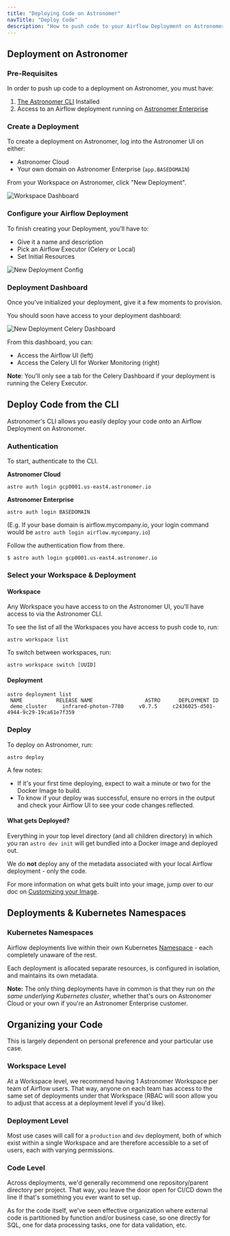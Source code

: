```yaml
---
title: "Deploying Code on Astronomer"
navTitle: "Deploy Code"
description: "How to push code to your Airflow Deployment on Astronomer via the Astronomer CLI."
---
```


## Deployment on Astronomer

### Pre-Requisites

In order to push up code to a deployment on Astronomer, you must have:

1. [The Astronomer CLI](/docs/enterprise/v0.12/develop/cli-quickstart/) Installed
2. Access to an Airflow deployment running on [Astronomer Enterprise](/docs/ee-overview/)

### Create a Deployment

To create a deployment on Astronomer, log into the Astronomer UI on either:
- Astronomer Cloud
- Your own domain on Astronomer Enterprise (`app.BASEDOMAIN`)

From your Workspace on Astronomer, click "New Deployment".

![Workspace Dashboard](https://assets2.astronomer.io/main/docs/astronomer-ui/workspace_dashboard.png)

### Configure your Airflow Deployment

To finish creating your Deployment, you'll have to:

- Give it a name and description
- Pick an Airflow Executor (Celery or Local)
- Set Initial Resources

![New Deployment Config](https://assets2.astronomer.io/main/docs/deploying-code/V0.15-new_deployment-config.png)

### Deployment Dashboard

Once you've initialized your deployment, give it a few moments to provision.

You should soon have access to your deployment dashboard:

![New Deployment Celery Dashboard](https://assets2.astronomer.io/main/docs/deploying-code/new_deployment_celery_dashboard.png)

From this dashboard, you can:

- Access the Airflow UI (left)
- Access the Celery UI for Worker Monitoring (right)

**Note**: You'll only see a tab for the Celery Dashboard if your deployment is running the Celery Executor.

## Deploy Code from the CLI

Astronomer's CLI allows you easily deploy your code onto an Airflow Deployment on Astronomer.

### Authentication

To start, authenticate to the CLI.

**Astronomer Cloud**

```
astro auth login gcp0001.us-east4.astronomer.io
```

**Astronomer Enterprise**

```
astro auth login BASEDOMAIN
```

(E.g. If your base domain is airflow.mycompany.io, your login command would be `astro auth login airflow.mycompany.io`)

Follow the authentication flow from there.

```
$ astro auth login gcp0001.us-east4.astronomer.io
```

### Select your Workspace & Deployment

#### Workspace

Any Workspace you have access to on the Astronomer UI, you'll have access to via the Astronomer CLI.

To see the list of all the Workspaces you have access to push code to, run:

```
astro workspace list
```

To switch between workspaces, run:

```
astro workspace switch [UUID]
```

#### Deployment

```
astro deployment list
 NAME           RELEASE NAME                 ASTRO      DEPLOYMENT ID
 demo_cluster     infrared-photon-7780     v0.7.5     c2436025-d501-4944-9c29-19ca61e7f359
```

### Deploy

To deploy on Astronomer, run:

```
astro deploy
```

A few notes:
- If it's your first time deploying, expect to wait a minute or two for the Docker Image to build.
- To know if your deploy was successful, ensure no errors in the output and check your Airflow UI to see your code changes reflected.

#### What gets Deployed?

Everything in your top level directory (and all children directory) in which you ran `astro dev init` will get bundled into a Docker image and deployed out.

We do **not** deploy any of the metadata associated with your local Airflow deployment - only the code.

For more information on what gets built into your image, jump over to our doc on [Customizing your Image](/docs/enterprise/v0.12/develop/customize-image/).

## Deployments & Kubernetes Namespaces

### Kubernetes Namespaces

Airflow deployments live within their own Kubernetes [Namespace](https://kubernetes.io/docs/concepts/overview/working-with-objects/namespaces/) - each completely unaware of the rest.

Each deployment is allocated separate resources, is configured in isolation, and maintains its own metadata.

**Note:** The only thing deployments have in common is that they run on _the same underlying Kubernetes cluster_, whether that's ours on Astronomer Cloud or your own if you're an Astronomer Enterprise customer.

## Organizing your Code

This is largely dependent on personal preference and your particular use case.

### Workspace Level

At a Workspace level, we recommend having 1 Astronomer Workspace per team of Airflow users. That way, anyone on each team has access to the same set of deployments under that Workspace (RBAC will soon allow you to adjust that access at a deployment level if you'd like).

### Deployment Level

Most use cases will call for a `production` and `dev` deployment, both of which exist within a single Workspace and are therefore accessible to a set of users, each with varying permissions.

### Code Level

Across deployments, we'd generally recommend one repository/parent directory per project. That way, you leave the door open for CI/CD down the line if that's something you ever want to set up.

As for the code itself, we’ve seen effective organization where external code is partitioned by function and/or business case, so one directly for SQL, one for data processing tasks, one for data validation, etc.